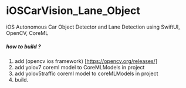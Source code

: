 # iOSCarVision_Lane_Object
iOS Autonomous Car Object Detector and Lane Detection using SwiftUI, OpenCV, CoreML

##### how to build ?
1. add (opencv ios framework) [https://opencv.org/releases/] 
2. add yolov7 coreml model to CoreMLModels in project 
3. add yolov5traffic coreml model to coreMLModels in project
4. build.

